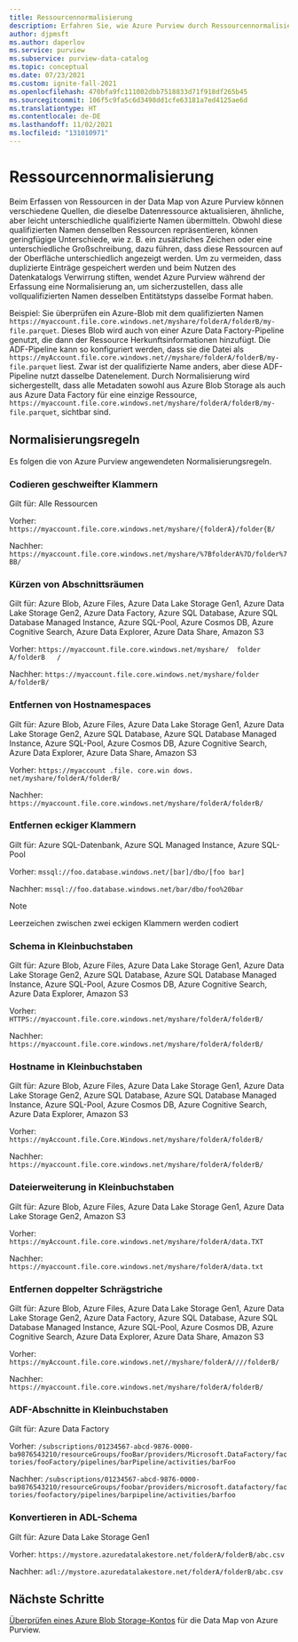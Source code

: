 ```yaml
---
title: Ressourcennormalisierung
description: Erfahren Sie, wie Azure Purview durch Ressourcennormalisierung duplizierte Ressourcen in Ihrer Data Map verhindert.
author: djpmsft
ms.author: daperlov
ms.service: purview
ms.subservice: purview-data-catalog
ms.topic: conceptual
ms.date: 07/23/2021
ms.custom: ignite-fall-2021
ms.openlocfilehash: 470bfa9fc111002dbb7518833d71f918df265b45
ms.sourcegitcommit: 106f5c9fa5c6d3498dd1cfe63181a7ed4125ae6d
ms.translationtype: HT
ms.contentlocale: de-DE
ms.lasthandoff: 11/02/2021
ms.locfileid: "131010971"
---
```

# <a name="asset-normalization"></a>Ressourcennormalisierung

Beim Erfassen von Ressourcen in der Data Map von Azure Purview können verschiedene Quellen, die dieselbe Datenressource aktualisieren, ähnliche, aber leicht unterschiedliche qualifizierte Namen übermitteln. Obwohl diese qualifizierten Namen denselben Ressourcen repräsentieren, können geringfügige Unterschiede, wie z. B. ein zusätzliches Zeichen oder eine unterschiedliche Großschreibung, dazu führen, dass diese Ressourcen auf der Oberfläche unterschiedlich angezeigt werden. Um zu vermeiden, dass duplizierte Einträge gespeichert werden und beim Nutzen des Datenkatalogs Verwirrung stiften, wendet Azure Purview während der Erfassung eine Normalisierung an, um sicherzustellen, dass alle vollqualifizierten Namen desselben Entitätstyps dasselbe Format haben.

Beispiel: Sie überprüfen ein Azure-Blob mit dem qualifizierten Namen `https://myaccount.file.core.windows.net/myshare/folderA/folderB/my-file.parquet`. Dieses Blob wird auch von einer Azure Data Factory-Pipeline genutzt, die dann der Ressource Herkunftsinformationen hinzufügt. Die ADF-Pipeline kann so konfiguriert werden, dass sie die Datei als `https://myAccount.file.core.windows.net//myshare/folderA/folderB/my-file.parquet` liest. Zwar ist der qualifizierte Name anders, aber diese ADF-Pipeline nutzt dasselbe Datenelement. Durch Normalisierung wird sichergestellt, dass alle Metadaten sowohl aus Azure Blob Storage als auch aus Azure Data Factory für eine einzige Ressource, `https://myaccount.file.core.windows.net/myshare/folderA/folderB/my-file.parquet`, sichtbar sind.

## <a name="normalization-rules"></a>Normalisierungsregeln

Es folgen die von Azure Purview angewendeten Normalisierungsregeln.

### <a name="encode-curly-brackets"></a>Codieren geschweifter Klammern
Gilt für: Alle Ressourcen

Vorher: `https://myaccount.file.core.windows.net/myshare/{folderA}/folder{B/`

Nachher: `https://myaccount.file.core.windows.net/myshare/%7BfolderA%7D/folder%7BB/`

### <a name="trim-section-spaces"></a>Kürzen von Abschnittsräumen
Gilt für: Azure Blob, Azure Files, Azure Data Lake Storage Gen1, Azure Data Lake Storage Gen2, Azure Data Factory, Azure SQL Database, Azure SQL Database Managed Instance, Azure SQL-Pool, Azure Cosmos DB, Azure Cognitive Search, Azure Data Explorer, Azure Data Share, Amazon S3

Vorher: `https://myaccount.file.core.windows.net/myshare/  folder A/folderB   /`

Nachher: `https://myaccount.file.core.windows.net/myshare/folder A/folderB/`

### <a name="remove-hostname-spaces"></a>Entfernen von Hostnamespaces
Gilt für: Azure Blob, Azure Files, Azure Data Lake Storage Gen1, Azure Data Lake Storage Gen2, Azure SQL Database, Azure SQL Database Managed Instance, Azure SQL-Pool, Azure Cosmos DB, Azure Cognitive Search, Azure Data Explorer, Azure Data Share, Amazon S3

Vorher: `https://myaccount .file. core.win dows. net/myshare/folderA/folderB/`

Nachher: `https://myaccount.file.core.windows.net/myshare/folderA/folderB/`

### <a name="remove-square-brackets"></a>Entfernen eckiger Klammern 
Gilt für: Azure SQL-Datenbank, Azure SQL Managed Instance, Azure SQL-Pool

Vorher: `mssql://foo.database.windows.net/[bar]/dbo/[foo bar]`

Nachher: `mssql://foo.database.windows.net/bar/dbo/foo%20bar`

> [!NOTE]
> Leerzeichen zwischen zwei eckigen Klammern werden codiert

### <a name="lowercase-scheme"></a>Schema in Kleinbuchstaben
Gilt für: Azure Blob, Azure Files, Azure Data Lake Storage Gen1, Azure Data Lake Storage Gen2, Azure SQL Database, Azure SQL Database Managed Instance, Azure SQL-Pool, Azure Cosmos DB, Azure Cognitive Search, Azure Data Explorer, Amazon S3

Vorher: `HTTPS://myaccount.file.core.windows.net/myshare/folderA/folderB/`

Nachher: `https://myaccount.file.core.windows.net/myshare/folderA/folderB/`

### <a name="lowercase-hostname"></a>Hostname in Kleinbuchstaben
Gilt für: Azure Blob, Azure Files, Azure Data Lake Storage Gen1, Azure Data Lake Storage Gen2, Azure SQL Database, Azure SQL Database Managed Instance, Azure SQL-Pool, Azure Cosmos DB, Azure Cognitive Search, Azure Data Explorer, Amazon S3

Vorher: `https://myAccount.file.Core.Windows.net/myshare/folderA/folderB/`

Nachher: `https://myaccount.file.core.windows.net/myshare/folderA/folderB/`

### <a name="lowercase-file-extension"></a>Dateierweiterung in Kleinbuchstaben
Gilt für: Azure Blob, Azure Files, Azure Data Lake Storage Gen1, Azure Data Lake Storage Gen2, Amazon S3

Vorher: `https://myAccount.file.core.windows.net/myshare/folderA/data.TXT`

Nachher: `https://myaccount.file.core.windows.net/myshare/folderA/data.txt`

### <a name="remove-duplicate-slash"></a>Entfernen doppelter Schrägstriche
Gilt für: Azure Blob, Azure Files, Azure Data Lake Storage Gen1, Azure Data Lake Storage Gen2, Azure Data Factory, Azure SQL Database, Azure SQL Database Managed Instance, Azure SQL-Pool, Azure Cosmos DB, Azure Cognitive Search, Azure Data Explorer, Azure Data Share, Amazon S3

Vorher: `https://myAccount.file.core.windows.net//myshare/folderA////folderB/`

Nachher: `https://myaccount.file.core.windows.net/myshare/folderA/folderB/`

### <a name="lowercase-adf-sections"></a>ADF-Abschnitte in Kleinbuchstaben
Gilt für: Azure Data Factory

Vorher: `/subscriptions/01234567-abcd-9876-0000-ba9876543210/resourceGroups/fooBar/providers/Microsoft.DataFactory/factories/fooFactory/pipelines/barPipeline/activities/barFoo`

Nachher: `/subscriptions/01234567-abcd-9876-0000-ba9876543210/resourceGroups/foobar/providers/microsoft.datafactory/factories/foofactory/pipelines/barpipeline/activities/barfoo`

### <a name="convert-to-adl-scheme"></a>Konvertieren in ADL-Schema
Gilt für: Azure Data Lake Storage Gen1

Vorher: `https://mystore.azuredatalakestore.net/folderA/folderB/abc.csv`

Nachher: `adl://mystore.azuredatalakestore.net/folderA/folderB/abc.csv`

## <a name="next-steps"></a>Nächste Schritte

[Überprüfen eines Azure Blob Storage-Kontos](register-scan-azure-blob-storage-source.md) für die Data Map von Azure Purview. 
